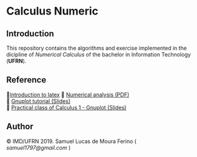 # Calculus Numeric

## Introduction  
  
This repository contains the algorithms and exercise implemented in the dicipline of _Numerical Calculus_ of the bachelor in Information Technology (__UFRN__).

## Reference  
:link:[Introduction to latex](https://www.ime.usp.br/~reverbel/mac212-02/material/lshortBR.pdf)
:link: [Numerical analysis (PDF)](https://fac.ksu.edu.sa/sites/default/files/numerical_analysis_9th.pdf)  
:link: [Gnuplot tutorial (Slides)](https://www.if.ufrj.br/~sandra/MetComp/2017-2/AulaExtra/AulaExtra.pdf)   
:link: [Practical class of Calculus 1 - Gnuplot (Slides)](http://www.uel.br/projetos/matessencial/superior/pdfs/sacgnu01.pdf)  

## Author  
:copyright: IMD/UFRN 2019.   Samuel Lucas de Moura Ferino ( _samuel1797@gmail.com_ )  

